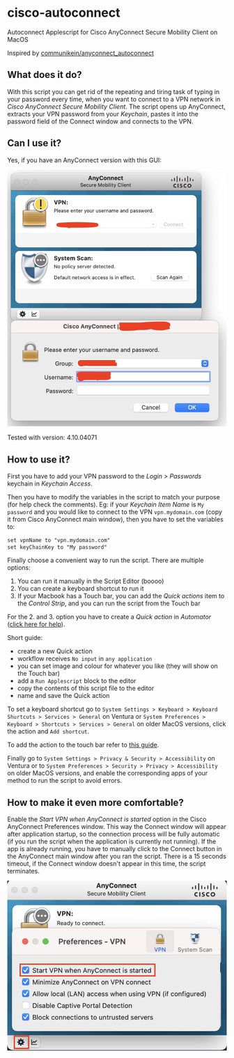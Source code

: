 # cisco-autoconnect
Autoconnect Applescript for Cisco AnyConnect Secure Mobility Client on MacOS

Inspired by [communikein/anyconnect_autoconnect](https://github.com/communikein/anyconnect_autoconnect/blob/master/anyconnect.scpt)

## What does it do?
With this script you can get rid of the repeating and tiring task of typing in your password every time, when you want to connect to a VPN network in _Cisco AnyConnect Secure Mobility Client_.
The script opens up AnyConnect, extracts your VPN password from your _Keychain_, pastes it into the password field of the Connect window and connects to the VPN.

## Can I use it?
Yes, if you have an AnyConnect version with this GUI:

![GUI](/screenshots/gui.jpg?raw=true)

Tested with version: 4.10.04071

## How to use it?
First you have to add your VPN password to the _Login > Passwords_ keychain in _Keychain Access_.

Then you have to modify the variables in the script to match your purpose (for help check the comments). 
Eg: if your _Keychain Item Name_ is `My password` and you would like to connect to the VPN `vpn.mydomain.com` (copy it from Cisco AnyConnect main window), then you have to set the variables to:

```
set vpnName to "vpn.mydomain.com"
set keyChainKey to "My password"
```

Finally choose a convenient way to run the script. There are multiple options:
1. You can run it manually in the Script Editor (boooo)
2. You can create a keyboard shortcut to run it
3. If your Macbook has a Touch bar, you can add the _Quick actions_ item to the _Control Strip_, and you can run the script from the Touch bar

For the 2. and 3. option you have to create a _Quick action_ in _Automator_ ([click here for help](https://support.apple.com/en-lk/guide/automator/aut73234890a/mac)).

Short guide:
- create a new Quick action
- workflow receives `No input` in `any application`
- you can set image and colour for whatever you like (they will show on the Touch bar)
- add a `Run Applescript` block to the editor
- copy the contents of this script file to the editor
- name and save the Quick action

To set a keyboard shortcut go to `System Settings > Keyboard > Keyboard Shurtcuts > Services > General` on Ventura or `System Preferences > Keyboard > Shortcuts > Services > General` on older MacOS versions, click the action and `Add shortcut`.

To add the action to the touch bar refer to [this guide](https://support.apple.com/en-lk/guide/automator/aut73234890a/mac).

Finally go to `System Settings > Privacy & Security > Accessibility` on Ventura or to `System Preferences > Security > Privacy > Accessibility` on older MacOS versions, and enable the corresponding apps of your method to run the script to avoid errors.

## How to make it even more comfortable?
Enable the _Start VPN when AnyConnect is started_ option in the Cisco AnyConnect Preferences window. This way the Connect window will appear after application startup, so the connection process will be fully automatic (if you run the script when the application is currently not running). 
If the app is already running, you have to manually click to the Connect button in the AnyConnect main window after you ran the script. 
There is a 15 seconds timeout, if the Connect window doesn't appear in this time, the script terminates.

![Preferences](/screenshots/preferences.jpg?raw=true)
